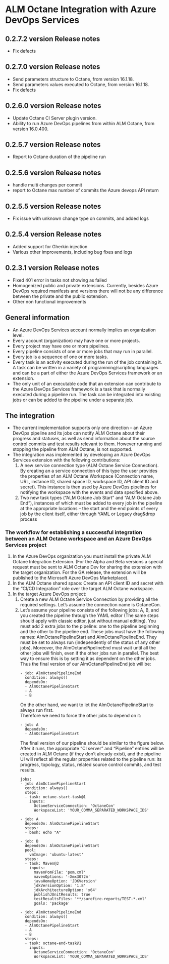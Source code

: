 # ALM Octane Integration with Azure DevOps Services
## 0.2.7.2 version Release notes
* Fix defects
## 0.2.7.0 version Release notes
* Send parameters structure to Octane, from version 16.1.18.
* Send parameters values executed to Octane, from version 16.1.18.
* Fix defects
## 0.2.6.0 version Release notes
* Update Octane CI Server plugin version.
* Ability to run Azure DevOps pipelines from within ALM Octane, from version 16.0.400.
## 0.2.5.7 version Release notes
* Report to Octane duration of the pipeline run
## 0.2.5.6 version Release notes
* handle multi changes per commit
* report to Octane max number of commits the Azure devops API return 
## 0.2.5.5 version Release notes
* Fix issue with unknown change type on commits, and added logs  
 
## 0.2.5.4 version Release notes
* Added support for Gherkin injection
* Various other improvements, including bug fixes and logs

## 0.2.3.1 version Release notes
* Fixed 401 error in tasks not showing as failed
* Homogenized public and private extensions. Currently, besides Azure DevOps required manifests and versions there will not be any difference between the private and the public extension.
* Other non functional improvements

## General information

* An Azure DevOps Services account normally implies an organization level.
* Every account (organization) may have one or more projects.
* Every project may have one or more pipelines.
* Every pipeline consists of one or more jobs that may run in parallel.
* Every job is a sequence of one or more tasks.
* Every task is an activity executed during the run of the job containing it. A task can be written in a variety of programming/scripting languages and can be a part of either the Azure DevOps Services framework or an extension.
* The only unit of an executable code that an extension can contribute to the Azure DevOps Services framework is a task that is normally executed during a pipeline run. The task can be integrated into existing jobs or can be added to the pipeline under a separate job.

## The integration
* The current implementation supports only one direction – an Azure DevOps pipeline and its jobs can notify ALM Octane about their progress and statuses, as well as send information about the source control commits and test results relevant to them. However running and stopping the pipeline from ALM Octane, is not supported.
* The integration was implemented by developing an Azure DevOps Services extension with the following contributions:
  1. A new service connection type (ALM Octane Service Connection). By creating an a service connection of this type the user provides the properties of an ALM Octane Workspace (Connection name, URL, instance ID, shared space ID, workspace ID, API client ID and secret). This instance is then used by Azure DevOps pipelines for notifying the workspace with the events and data specified above.
  2. Two new task types (“ALM Octane Job Start” and “ALM Octane Job End”), instances of which must be added to every job in the pipeline at the appropriate locations – the start and the end points of every job by the client itself, either through YAML or Legacy drag&drop process

 ### The workflow for establishing a successful integration between an ALM Octane workspace and an Azure DevOps Services project
 1. In the Azure DevOps organization you must install the private ALM Octane Integration Extension. (For the Alpha and Beta versions a special request must be sent to ALM Octane Dev for sharing the extension with the target organization. For the GA release, the extension will be published to the Microsoft Azure DevOps Marketplace).
 2. In the ALM Octane shared space: Create an API client ID and secret with the “CI/CD Integration” role over the target ALM Octane workspace.
 3. In the target Azure DevOps project:
     1. Create a new ALM Octane Service Connection by providing all the required settings. Let’s assume the connection name is OctaneCon.
     2. Let’s assume your pipeline consists of the following jobs: A, B, and you created the pipeline through the YAML editor (The same steps should apply with classic editor, just without manual editing). You must add 2 extra jobs to the pipeline: one to the pipeline beginning and the other to the pipeline end. These jobs must have the following names: AlmOctanePipelineStart and AlmOctanePipelineEnd. They must be set to always run (independently of the status of any other jobs). Moreover, the AlmOctanePipelineEnd must wait until all the other jobs will finish, even if the other jobs run in parallel. The best way to ensure this is by setting it as dependent on the other jobs. Thus the final version of our AlmOctanePipelineEnd job will be:
           ```
           - job: AlmOctanePipelineEnd
             condition: always()
             dependsOn:
             - AlmOctanePipelineStart
             - A
             - B      
           ```
           On the other hand, we want to let the AlmOctanePipelineStart to always run first. <br />
     Therefore we need to force the other jobs to depend on it:
        ```
        - job: A
          dependsOn:
          - AlmOctanePipelineStart
        ```    
        The final version of our pipeline should be similar to the figure below. After it runs, the appropriate “CI server” and “Pipeline” entries will be created in ALM Octane (if they don’t already exist), and the pipeline UI will reflect all the regular properties related to the pipeline run: its progress, topology, status, related source control commits, and test results.
        ```
        jobs:
        - job: AlmOctanePipelineStart
          condition: always()
          steps:
          - task: octane-start-task@1
            inputs:
              OctaneServiceConnection: 'OctaneCon'
              WorkspaceList: 'YOUR_COMMA_SEPARATED_WORKSPACE_IDS'
          
        - job: A
          dependsOn: AlmOctanePipelineStart
          steps:
          - bash: echo "A"
        
        - job: B
          dependsOn: AlmOctanePipelineStart
          pool:
            vmImage: 'ubuntu-latest'
          steps:
          - task: Maven@3
            inputs:
              mavenPomFile: 'pom.xml'
              mavenOptions: '-Xmx3072m'
              javaHomeOption: 'JDKVersion'
              jdkVersionOption: '1.8'
              jdkArchitectureOption: 'x64'
              publishJUnitResults: true
              testResultsFiles: '**/surefire-reports/TEST-*.xml'
              goals: 'package'
        
        - job: AlmOctanePipelineEnd
          condition: always()
          dependsOn:
          - AlmOctanePipelineStart
          - A
          - B
          steps:
          - task: octane-end-task@1
            inputs:
              OctaneServiceConnection: 'OctaneCon'
              WorkspaceList: 'YOUR_COMMA_SEPARATED_WORKSPACE_IDS'
        ```